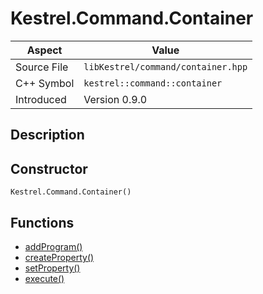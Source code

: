 # Kestrel.Command.Container
| Aspect | Value |
| --- | --- |
| Source File | `libKestrel/command/container.hpp` |
| C++ Symbol | `kestrel::command::container` |
| Introduced | Version 0.9.0 |
## Description

## Constructor
```
Kestrel.Command.Container()
```
## Functions

 - [addProgram()](addProgram.md)
 - [createProperty()](createProperty.md)
 - [setProperty()](setProperty.md)
 - [execute()](execute.md)
